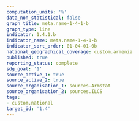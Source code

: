 ```yaml
---
computation_units: '%'
data_non_statistical: false
graph_title: meta.name-1-4-1-b
graph_type: line
indicator: 1.4.1.b
indicator_name: meta.name-1-4-1-b
indicator_sort_order: 01-04-01-0b
national_geographical_coverage: custom.armenia
published: true
reporting_status: complete
sdg_goal: '1'
source_active_1: true
source_active_2: true
source_organisation_1: sources.Armstat
source_organisation_2: sources.ILCS
tags:
- custom.national
target_id: '1.4'
---
```


